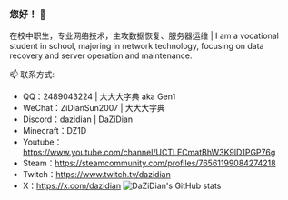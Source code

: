 ### 您好！ 👋
在校中职生，专业网络技术，主攻数据恢复、服务器运维 | I am a vocational student in school, majoring in network technology, focusing on data recovery and server operation and maintenance.
<!--
**DaZiDian/DaZiDian** is a ✨ _special_ ✨ repository because its `README.md` (this file) appears on your GitHub profile.

Here are some ideas to get you started:

- 🔭 I’m currently working on ...
- 🌱 I’m currently learning ...
- 👯 I’m looking to collaborate on ...
- 🤔 I’m looking for help with ...
- 💬 Ask me about ...
- 😄 Pronouns: ...
- ⚡ Fun fact: ...
-->
📫 联系方式:
- QQ：2489043224 | 大大大字典 aka Gen1
- WeChat：ZiDianSun2007 | 大大大字典
- Discord：dazidian | DaZiDian
- Minecraft：DZ1D
- Youtube：https://www.youtube.com/channel/UCTLECmatBhW3K9lD1PGP76g
- Steam：https://steamcommunity.com/profiles/76561199084274218
- Twitch：https://www.twitch.tv/dazidian
- X：https://x.com/dazidian
![DaZiDian's GitHub stats](https://github-readme-stats.vercel.app/api?username=DaZiDian&count_private=true)
